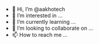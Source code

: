 - 👋 Hi, I’m @aakhotech
- 👀 I’m interested in ...
- 🌱 I’m currently learning ...
- 💞️ I’m looking to collaborate on ...
- 📫 How to reach me ...

<!---
aakhotech/aakhotech is a ✨ special ✨ repository because its `README.md` (this file) appears on your GitHub profile.
You can click the Preview link to take a look at your changes.
--->
